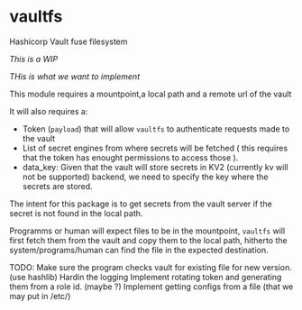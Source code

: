 # vaultfs
Hashicorp Vault fuse filesystem

*This is a WIP*

*THis is what we want to implement*

This module requires a mountpoint,a local path and a remote url of the vault

It will also requires a:
* Token (`payload`) that will allow `vaultfs` to authenticate requests made to the vault 
* List of secret engines from where secrets will be fetched ( this requires that the token has enought permissions to access those ).
* data_key: Given that the vault will store secrets in KV2 (currently kv will not be supported) backend, we need to specify the key where the secrets are stored.

The intent for this package is to get secrets from the vault server if the secret is not found in the local path.

Programms or human will expect files to be in the mountpoint, `vaultfs` will first fetch them from the vault and copy them to the local path, hitherto the system/programs/human can find the file in the expected destination.

TODO:
Make sure the program checks vault for existing file for new version. (use hashlib)
Hardin the logging
Implement rotating token and generating them from a role id. (maybe ?)
Implement getting configs from a file (that we may put in /etc/)
